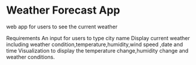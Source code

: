 # Weather Forecast App

web app for users to see the current weather 

Requirements
An input for users to type city name
Display current weather including weather condition,temperature,humidity,wind speed ,date and time
Visualization to display the temperature change,humidity change and weather conditions.




